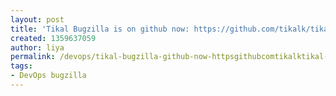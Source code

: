 ```yaml
---
layout: post
title: 'Tikal Bugzilla is on github now: https://github.com/tikalk/tikal-bugzilla.git'
created: 1359637059
author: liya
permalink: /devops/tikal-bugzilla-github-now-httpsgithubcomtikalktikal-bugzillagit
tags:
- DevOps bugzilla
---
```


